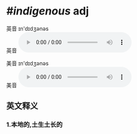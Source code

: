 # ***\#indigenous*** adj
英音 ɪn'dɪdʒənəs  
英音
<audio src="./media/indigenous1_AAC.aac" controls="controls"></audio>

美音 ɪn'dɪdʒənəs  
美音
<audio src="./media/indigenous2_AAC.aac" controls="controls"></audio>



  

英文释义
---
### 1.**本地的,土生土长的**  


